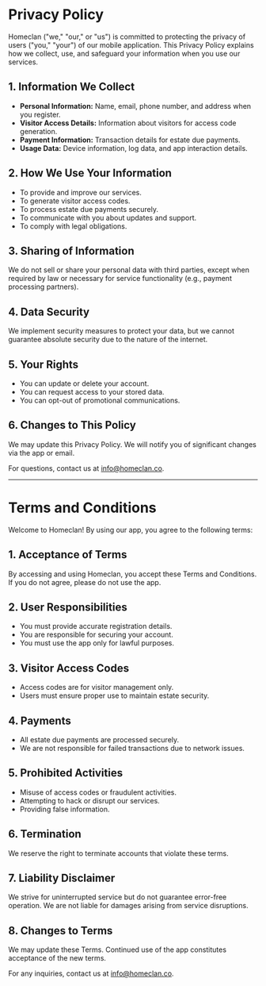 # Privacy Policy

Homeclan ("we," "our," or "us") is committed to protecting the privacy of users ("you," "your") of our mobile application. This Privacy Policy explains how we collect, use, and safeguard your information when you use our services.

## 1. Information We Collect

- **Personal Information:** Name, email, phone number, and address when you register.
- **Visitor Access Details:** Information about visitors for access code generation.
- **Payment Information:** Transaction details for estate due payments.
- **Usage Data:** Device information, log data, and app interaction details.

## 2. How We Use Your Information

- To provide and improve our services.
- To generate visitor access codes.
- To process estate due payments securely.
- To communicate with you about updates and support.
- To comply with legal obligations.

## 3. Sharing of Information

We do not sell or share your personal data with third parties, except when required by law or necessary for service functionality (e.g., payment processing partners).

## 4. Data Security

We implement security measures to protect your data, but we cannot guarantee absolute security due to the nature of the internet.

## 5. Your Rights

- You can update or delete your account.
- You can request access to your stored data.
- You can opt-out of promotional communications.

## 6. Changes to This Policy

We may update this Privacy Policy. We will notify you of significant changes via the app or email.

For questions, contact us at [info@homeclan.co](mailto:info@homeclan.co).

---

# Terms and Conditions

Welcome to Homeclan! By using our app, you agree to the following terms:

## 1. Acceptance of Terms

By accessing and using Homeclan, you accept these Terms and Conditions. If you do not agree, please do not use the app.

## 2. User Responsibilities

- You must provide accurate registration details.
- You are responsible for securing your account.
- You must use the app only for lawful purposes.

## 3. Visitor Access Codes

- Access codes are for visitor management only.
- Users must ensure proper use to maintain estate security.

## 4. Payments

- All estate due payments are processed securely.
- We are not responsible for failed transactions due to network issues.

## 5. Prohibited Activities

- Misuse of access codes or fraudulent activities.
- Attempting to hack or disrupt our services.
- Providing false information.

## 6. Termination

We reserve the right to terminate accounts that violate these terms.

## 7. Liability Disclaimer

We strive for uninterrupted service but do not guarantee error-free operation. We are not liable for damages arising from service disruptions.

## 8. Changes to Terms

We may update these Terms. Continued use of the app constitutes acceptance of the new terms.

For any inquiries, contact us at [info@homeclan.co](mailto:info@homeclan.co).

